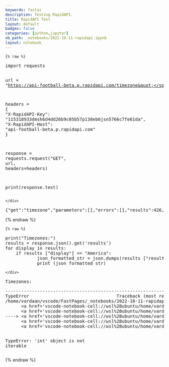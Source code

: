 ```yaml
---
keywords: fastai
description: Testing RapidAPI.
title: RapidAPI Test
layout: default
badges: false
categories: [python,jupyter]
nb_path: _notebooks/2022-10-11-rapidapi.ipynb
layout: notebook
---
```


<!--
#################################################
### THIS FILE WAS AUTOGENERATED! DO NOT EDIT! ###
#################################################
# file to edit: _notebooks/2022-10-11-rapidapi.ipynb
-->

<div class="container" id="notebook-container">
        
    {% raw %}
    
<div class="cell border-box-sizing code_cell rendered">
<div class="input">

<div class="inner_cell">
    <div class="input_area">
<div class=" highlight hl-ipython3"><pre><span></span><span class="kn">import</span> <span class="nn">requests</span>

<span class="n">url</span> <span class="o">=</span> <span class="s2">&quot;https://api-football-beta.p.rapidapi.com/timezone&quot;</span>

<span class="n">headers</span> <span class="o">=</span> <span class="p">{</span>
	<span class="s2">&quot;X-RapidAPI-Key&quot;</span><span class="p">:</span> <span class="s2">&quot;115318933dmsh6d4dd26b9c05b57p138eb6jsn5766c7fe61da&quot;</span><span class="p">,</span>
	<span class="s2">&quot;X-RapidAPI-Host&quot;</span><span class="p">:</span> <span class="s2">&quot;api-football-beta.p.rapidapi.com&quot;</span>
<span class="p">}</span>

<span class="n">response</span> <span class="o">=</span> <span class="n">requests</span><span class="o">.</span><span class="n">request</span><span class="p">(</span><span class="s2">&quot;GET&quot;</span><span class="p">,</span> <span class="n">url</span><span class="p">,</span> <span class="n">headers</span><span class="o">=</span><span class="n">headers</span><span class="p">)</span>

<span class="nb">print</span><span class="p">(</span><span class="n">response</span><span class="o">.</span><span class="n">text</span><span class="p">)</span>
</pre></div>

    </div>
</div>
</div>

<div class="output_wrapper">
<div class="output">

<div class="output_area">

<div class="output_subarea output_stream output_stdout output_text">
<pre>{&#34;get&#34;:&#34;timezone&#34;,&#34;parameters&#34;:[],&#34;errors&#34;:[],&#34;results&#34;:426,&#34;paging&#34;:{&#34;current&#34;:1,&#34;total&#34;:1},&#34;response&#34;:[&#34;Africa\/Abidjan&#34;,&#34;Africa\/Accra&#34;,&#34;Africa\/Addis_Ababa&#34;,&#34;Africa\/Algiers&#34;,&#34;Africa\/Asmara&#34;,&#34;Africa\/Bamako&#34;,&#34;Africa\/Bangui&#34;,&#34;Africa\/Banjul&#34;,&#34;Africa\/Bissau&#34;,&#34;Africa\/Blantyre&#34;,&#34;Africa\/Brazzaville&#34;,&#34;Africa\/Bujumbura&#34;,&#34;Africa\/Cairo&#34;,&#34;Africa\/Casablanca&#34;,&#34;Africa\/Ceuta&#34;,&#34;Africa\/Conakry&#34;,&#34;Africa\/Dakar&#34;,&#34;Africa\/Dar_es_Salaam&#34;,&#34;Africa\/Djibouti&#34;,&#34;Africa\/Douala&#34;,&#34;Africa\/El_Aaiun&#34;,&#34;Africa\/Freetown&#34;,&#34;Africa\/Gaborone&#34;,&#34;Africa\/Harare&#34;,&#34;Africa\/Johannesburg&#34;,&#34;Africa\/Juba&#34;,&#34;Africa\/Kampala&#34;,&#34;Africa\/Khartoum&#34;,&#34;Africa\/Kigali&#34;,&#34;Africa\/Kinshasa&#34;,&#34;Africa\/Lagos&#34;,&#34;Africa\/Libreville&#34;,&#34;Africa\/Lome&#34;,&#34;Africa\/Luanda&#34;,&#34;Africa\/Lubumbashi&#34;,&#34;Africa\/Lusaka&#34;,&#34;Africa\/Malabo&#34;,&#34;Africa\/Maputo&#34;,&#34;Africa\/Maseru&#34;,&#34;Africa\/Mbabane&#34;,&#34;Africa\/Mogadishu&#34;,&#34;Africa\/Monrovia&#34;,&#34;Africa\/Nairobi&#34;,&#34;Africa\/Ndjamena&#34;,&#34;Africa\/Niamey&#34;,&#34;Africa\/Nouakchott&#34;,&#34;Africa\/Ouagadougou&#34;,&#34;Africa\/Porto-Novo&#34;,&#34;Africa\/Sao_Tome&#34;,&#34;Africa\/Tripoli&#34;,&#34;Africa\/Tunis&#34;,&#34;Africa\/Windhoek&#34;,&#34;America\/Adak&#34;,&#34;America\/Anchorage&#34;,&#34;America\/Anguilla&#34;,&#34;America\/Antigua&#34;,&#34;America\/Araguaina&#34;,&#34;America\/Argentina\/Buenos_Aires&#34;,&#34;America\/Argentina\/Catamarca&#34;,&#34;America\/Argentina\/Cordoba&#34;,&#34;America\/Argentina\/Jujuy&#34;,&#34;America\/Argentina\/La_Rioja&#34;,&#34;America\/Argentina\/Mendoza&#34;,&#34;America\/Argentina\/Rio_Gallegos&#34;,&#34;America\/Argentina\/Salta&#34;,&#34;America\/Argentina\/San_Juan&#34;,&#34;America\/Argentina\/San_Luis&#34;,&#34;America\/Argentina\/Tucuman&#34;,&#34;America\/Argentina\/Ushuaia&#34;,&#34;America\/Aruba&#34;,&#34;America\/Asuncion&#34;,&#34;America\/Atikokan&#34;,&#34;America\/Bahia&#34;,&#34;America\/Bahia_Banderas&#34;,&#34;America\/Barbados&#34;,&#34;America\/Belem&#34;,&#34;America\/Belize&#34;,&#34;America\/Blanc-Sablon&#34;,&#34;America\/Boa_Vista&#34;,&#34;America\/Bogota&#34;,&#34;America\/Boise&#34;,&#34;America\/Cambridge_Bay&#34;,&#34;America\/Campo_Grande&#34;,&#34;America\/Cancun&#34;,&#34;America\/Caracas&#34;,&#34;America\/Cayenne&#34;,&#34;America\/Cayman&#34;,&#34;America\/Chicago&#34;,&#34;America\/Chihuahua&#34;,&#34;America\/Costa_Rica&#34;,&#34;America\/Creston&#34;,&#34;America\/Cuiaba&#34;,&#34;America\/Curacao&#34;,&#34;America\/Danmarkshavn&#34;,&#34;America\/Dawson&#34;,&#34;America\/Dawson_Creek&#34;,&#34;America\/Denver&#34;,&#34;America\/Detroit&#34;,&#34;America\/Dominica&#34;,&#34;America\/Edmonton&#34;,&#34;America\/Eirunepe&#34;,&#34;America\/El_Salvador&#34;,&#34;America\/Fort_Nelson&#34;,&#34;America\/Fortaleza&#34;,&#34;America\/Glace_Bay&#34;,&#34;America\/Godthab&#34;,&#34;America\/Goose_Bay&#34;,&#34;America\/Grand_Turk&#34;,&#34;America\/Grenada&#34;,&#34;America\/Guadeloupe&#34;,&#34;America\/Guatemala&#34;,&#34;America\/Guayaquil&#34;,&#34;America\/Guyana&#34;,&#34;America\/Halifax&#34;,&#34;America\/Havana&#34;,&#34;America\/Hermosillo&#34;,&#34;America\/Indiana\/Indianapolis&#34;,&#34;America\/Indiana\/Knox&#34;,&#34;America\/Indiana\/Marengo&#34;,&#34;America\/Indiana\/Petersburg&#34;,&#34;America\/Indiana\/Tell_City&#34;,&#34;America\/Indiana\/Vevay&#34;,&#34;America\/Indiana\/Vincennes&#34;,&#34;America\/Indiana\/Winamac&#34;,&#34;America\/Inuvik&#34;,&#34;America\/Iqaluit&#34;,&#34;America\/Jamaica&#34;,&#34;America\/Juneau&#34;,&#34;America\/Kentucky\/Louisville&#34;,&#34;America\/Kentucky\/Monticello&#34;,&#34;America\/Kralendijk&#34;,&#34;America\/La_Paz&#34;,&#34;America\/Lima&#34;,&#34;America\/Los_Angeles&#34;,&#34;America\/Lower_Princes&#34;,&#34;America\/Maceio&#34;,&#34;America\/Managua&#34;,&#34;America\/Manaus&#34;,&#34;America\/Marigot&#34;,&#34;America\/Martinique&#34;,&#34;America\/Matamoros&#34;,&#34;America\/Mazatlan&#34;,&#34;America\/Menominee&#34;,&#34;America\/Merida&#34;,&#34;America\/Metlakatla&#34;,&#34;America\/Mexico_City&#34;,&#34;America\/Miquelon&#34;,&#34;America\/Moncton&#34;,&#34;America\/Monterrey&#34;,&#34;America\/Montevideo&#34;,&#34;America\/Montserrat&#34;,&#34;America\/Nassau&#34;,&#34;America\/New_York&#34;,&#34;America\/Nipigon&#34;,&#34;America\/Nome&#34;,&#34;America\/Noronha&#34;,&#34;America\/North_Dakota\/Beulah&#34;,&#34;America\/North_Dakota\/Center&#34;,&#34;America\/North_Dakota\/New_Salem&#34;,&#34;America\/Ojinaga&#34;,&#34;America\/Panama&#34;,&#34;America\/Pangnirtung&#34;,&#34;America\/Paramaribo&#34;,&#34;America\/Phoenix&#34;,&#34;America\/Port-au-Prince&#34;,&#34;America\/Port_of_Spain&#34;,&#34;America\/Porto_Velho&#34;,&#34;America\/Puerto_Rico&#34;,&#34;America\/Punta_Arenas&#34;,&#34;America\/Rainy_River&#34;,&#34;America\/Rankin_Inlet&#34;,&#34;America\/Recife&#34;,&#34;America\/Regina&#34;,&#34;America\/Resolute&#34;,&#34;America\/Rio_Branco&#34;,&#34;America\/Santarem&#34;,&#34;America\/Santiago&#34;,&#34;America\/Santo_Domingo&#34;,&#34;America\/Sao_Paulo&#34;,&#34;America\/Scoresbysund&#34;,&#34;America\/Sitka&#34;,&#34;America\/St_Barthelemy&#34;,&#34;America\/St_Johns&#34;,&#34;America\/St_Kitts&#34;,&#34;America\/St_Lucia&#34;,&#34;America\/St_Thomas&#34;,&#34;America\/St_Vincent&#34;,&#34;America\/Swift_Current&#34;,&#34;America\/Tegucigalpa&#34;,&#34;America\/Thule&#34;,&#34;America\/Thunder_Bay&#34;,&#34;America\/Tijuana&#34;,&#34;America\/Toronto&#34;,&#34;America\/Tortola&#34;,&#34;America\/Vancouver&#34;,&#34;America\/Whitehorse&#34;,&#34;America\/Winnipeg&#34;,&#34;America\/Yakutat&#34;,&#34;America\/Yellowknife&#34;,&#34;Antarctica\/Casey&#34;,&#34;Antarctica\/Davis&#34;,&#34;Antarctica\/DumontDUrville&#34;,&#34;Antarctica\/Macquarie&#34;,&#34;Antarctica\/Mawson&#34;,&#34;Antarctica\/McMur&#34;,&#34;Antarctica\/PalmerAnta&#34;,&#34;Antarctica\/Rothera&#34;,&#34;Antarctica\/Syowa&#34;,&#34;Antarctica\/Troll&#34;,&#34;Antarctica\/Vostok&#34;,&#34;Arctic\/Longyearbyen&#34;,&#34;Asia\/Aden&#34;,&#34;Asia\/Almaty&#34;,&#34;Asia\/Amman&#34;,&#34;Asia\/Anadyr&#34;,&#34;Asia\/Aqtau&#34;,&#34;Asia\/Aqtobe&#34;,&#34;Asia\/Ashgabat&#34;,&#34;Asia\/Atyrau&#34;,&#34;Asia\/Baghdad&#34;,&#34;Asia\/Bahrain&#34;,&#34;Asia\/Baku&#34;,&#34;Asia\/Bangkok&#34;,&#34;Asia\/Barnaul&#34;,&#34;Asia\/Beirut&#34;,&#34;Asia\/Bishkek&#34;,&#34;Asia\/Brunei&#34;,&#34;Asia\/Calcutta&#34;,&#34;Asia\/Chita&#34;,&#34;Asia\/Choibalsan&#34;,&#34;Asia\/Colombo&#34;,&#34;Asia\/Damascus&#34;,&#34;Asia\/Dhaka&#34;,&#34;Asia\/Dili&#34;,&#34;Asia\/Dubai&#34;,&#34;Asia\/Dushanbe&#34;,&#34;Asia\/Famagusta&#34;,&#34;Asia\/Gaza&#34;,&#34;Asia\/Hebron&#34;,&#34;Asia\/Ho_Chi_Minh&#34;,&#34;Asia\/Hong_Kong&#34;,&#34;Asia\/Hovd&#34;,&#34;Asia\/Irkutsk&#34;,&#34;Asia\/Jakarta&#34;,&#34;Asia\/Jayapura&#34;,&#34;Asia\/Jerusalem&#34;,&#34;Asia\/Kabul&#34;,&#34;Asia\/Kamchatka&#34;,&#34;Asia\/Karachi&#34;,&#34;Asia\/Kathmandu&#34;,&#34;Asia\/Khandyga&#34;,&#34;Asia\/Kolkata&#34;,&#34;Asia\/Krasnoyarsk&#34;,&#34;Asia\/Kuala_Lumpur&#34;,&#34;Asia\/Kuching&#34;,&#34;Asia\/Kuwait&#34;,&#34;Asia\/Macau&#34;,&#34;Asia\/Magadan&#34;,&#34;Asia\/Makassar&#34;,&#34;Asia\/Manila&#34;,&#34;Asia\/Muscat&#34;,&#34;Asia\/Nicosia&#34;,&#34;Asia\/Novokuznetsk&#34;,&#34;Asia\/Novosibirsk&#34;,&#34;Asia\/Omsk&#34;,&#34;Asia\/Oral&#34;,&#34;Asia\/Phnom_Penh&#34;,&#34;Asia\/Pontianak&#34;,&#34;Asia\/Pyongyang&#34;,&#34;Asia\/Qatar&#34;,&#34;Asia\/Qostanay&#34;,&#34;Asia\/Qyzylorda&#34;,&#34;Asia\/Riyadh&#34;,&#34;Asia\/Sakhalin&#34;,&#34;Asia\/Samarkand&#34;,&#34;Asia\/Seoul&#34;,&#34;Asia\/Shanghai&#34;,&#34;Asia\/Singapore&#34;,&#34;Asia\/Srednekolymsk&#34;,&#34;Asia\/Taipei&#34;,&#34;Asia\/Tashkent&#34;,&#34;Asia\/Tbilisi&#34;,&#34;Asia\/Tehran&#34;,&#34;Asia\/Thimphu&#34;,&#34;Asia\/Tokyo&#34;,&#34;Asia\/Tomsk&#34;,&#34;Asia\/Ulaanbaatar&#34;,&#34;Asia\/Urumqi&#34;,&#34;Asia\/Ust-Nera&#34;,&#34;Asia\/Vientiane&#34;,&#34;Asia\/Vladivostok&#34;,&#34;Asia\/Yakutsk&#34;,&#34;Asia\/Yangon&#34;,&#34;Asia\/Yekaterinburg&#34;,&#34;Asia\/Yerevan&#34;,&#34;Atlantic\/Azores&#34;,&#34;Atlantic\/Bermuda&#34;,&#34;Atlantic\/Canary&#34;,&#34;Atlantic\/Cape_Verde&#34;,&#34;Atlantic\/Faroe&#34;,&#34;Atlantic\/Madeira&#34;,&#34;Atlantic\/Reykjavik&#34;,&#34;Atlantic\/South_Georgia&#34;,&#34;Atlantic\/St_Helena&#34;,&#34;Atlantic\/Stanley&#34;,&#34;Australia\/Adelaide&#34;,&#34;Australia\/Brisbane&#34;,&#34;Australia\/Broken_Hill&#34;,&#34;Australia\/Currie&#34;,&#34;Australia\/Darwin&#34;,&#34;Australia\/Eucla&#34;,&#34;Australia\/Hobart&#34;,&#34;Australia\/Lindeman&#34;,&#34;Australia\/Lord_Howe&#34;,&#34;Australia\/Melbourne&#34;,&#34;Australia\/Perth&#34;,&#34;Australia\/Sydney&#34;,&#34;Europe\/Amsterdam&#34;,&#34;Europe\/Andorra&#34;,&#34;Europe\/Astrakhan&#34;,&#34;Europe\/Athens&#34;,&#34;Europe\/Belgrade&#34;,&#34;Europe\/Berlin&#34;,&#34;Europe\/Bratislava&#34;,&#34;Europe\/Brussels&#34;,&#34;Europe\/Bucharest&#34;,&#34;Europe\/Budapest&#34;,&#34;Europe\/Busingen&#34;,&#34;Europe\/Chisinau&#34;,&#34;Europe\/Copenhagen&#34;,&#34;Europe\/Dublin&#34;,&#34;Europe\/Gibraltar&#34;,&#34;Europe\/Guernsey&#34;,&#34;Europe\/Helsinki&#34;,&#34;Europe\/Isle_of_Man&#34;,&#34;Europe\/Istanbul&#34;,&#34;Europe\/Jersey&#34;,&#34;Europe\/Kaliningrad&#34;,&#34;Europe\/Kiev&#34;,&#34;Europe\/Kirov&#34;,&#34;Europe\/Lisbon&#34;,&#34;Europe\/Ljubljana&#34;,&#34;Europe\/London&#34;,&#34;Europe\/Luxembourg&#34;,&#34;Europe\/Madrid&#34;,&#34;Europe\/Malta&#34;,&#34;Europe\/Mariehamn&#34;,&#34;Europe\/Minsk&#34;,&#34;Europe\/Monaco&#34;,&#34;Europe\/Moscow&#34;,&#34;Europe\/Oslo&#34;,&#34;Europe\/Paris&#34;,&#34;Europe\/Podgorica&#34;,&#34;Europe\/Prague&#34;,&#34;Europe\/Riga&#34;,&#34;Europe\/Rome&#34;,&#34;Europe\/Samara&#34;,&#34;Europe\/San_Marino&#34;,&#34;Europe\/Sarajevo&#34;,&#34;Europe\/Saratov&#34;,&#34;Europe\/Simferopol&#34;,&#34;Europe\/Skopje&#34;,&#34;Europe\/Sofia&#34;,&#34;Europe\/Stockholm&#34;,&#34;Europe\/Tallinn&#34;,&#34;Europe\/Tirane&#34;,&#34;Europe\/Ulyanovsk&#34;,&#34;Europe\/Uzhgorod&#34;,&#34;Europe\/Vaduz&#34;,&#34;Europe\/Vatican&#34;,&#34;Europe\/Vienna&#34;,&#34;Europe\/Vilnius&#34;,&#34;Europe\/Volgograd&#34;,&#34;Europe\/Warsaw&#34;,&#34;Europe\/Zagreb&#34;,&#34;Europe\/Zaporozhye&#34;,&#34;Europe\/Zurich&#34;,&#34;Indian\/Antananarivo&#34;,&#34;Indian\/Chagos&#34;,&#34;Indian\/Christmas&#34;,&#34;Indian\/Cocos&#34;,&#34;Indian\/Comoro&#34;,&#34;Indian\/Kerguelen&#34;,&#34;Indian\/Mahe&#34;,&#34;Indian\/Maldives&#34;,&#34;Indian\/Mauritius&#34;,&#34;Indian\/Mayotte&#34;,&#34;Indian\/Reunion&#34;,&#34;Pacific\/Apia&#34;,&#34;Pacific\/Auckland&#34;,&#34;Pacific\/Bougainville&#34;,&#34;Pacific\/Chatham&#34;,&#34;Pacific\/Chuuk&#34;,&#34;Pacific\/Easter&#34;,&#34;Pacific\/Efate&#34;,&#34;Pacific\/Enderbury&#34;,&#34;Pacific\/Fakaofo&#34;,&#34;Pacific\/Fiji&#34;,&#34;Pacific\/Funafuti&#34;,&#34;Pacific\/Galapagos&#34;,&#34;Pacific\/Gambier&#34;,&#34;Pacific\/Guadalcanal&#34;,&#34;Pacific\/Guam&#34;,&#34;Pacific\/Honolulu&#34;,&#34;Pacific\/Kiritimati&#34;,&#34;Pacific\/Kosrae&#34;,&#34;Pacific\/Kwajalein&#34;,&#34;Pacific\/Majuro&#34;,&#34;Pacific\/Marquesas&#34;,&#34;Pacific\/Midway&#34;,&#34;Pacific\/Nauru&#34;,&#34;Pacific\/Niue&#34;,&#34;Pacific\/Norfolk&#34;,&#34;Pacific\/Noumea&#34;,&#34;Pacific\/Pago_Pago&#34;,&#34;Pacific\/Palau&#34;,&#34;Pacific\/Pitcairn&#34;,&#34;Pacific\/Pohnpei&#34;,&#34;Pacific\/Port_Moresby&#34;,&#34;Pacific\/Rarotonga&#34;,&#34;Pacific\/Saipan&#34;,&#34;Pacific\/Tahiti&#34;,&#34;Pacific\/Tarawa&#34;,&#34;Pacific\/Tongatapu&#34;,&#34;Pacific\/Wake&#34;,&#34;Pacific\/Wallis&#34;]}
</pre>
</div>
</div>

</div>
</div>

</div>
    {% endraw %}

    {% raw %}
    
<div class="cell border-box-sizing code_cell rendered">
<div class="input">

<div class="inner_cell">
    <div class="input_area">
<div class=" highlight hl-ipython3"><pre><span></span><span class="nb">print</span><span class="p">(</span><span class="s2">&quot;Timezones:&quot;</span><span class="p">)</span>
<span class="n">results</span> <span class="o">=</span> <span class="n">response</span><span class="o">.</span><span class="n">json</span><span class="p">()</span><span class="o">.</span><span class="n">get</span><span class="p">(</span><span class="s1">&#39;results&#39;</span><span class="p">)</span>
<span class="k">for</span> <span class="n">display</span> <span class="ow">in</span> <span class="n">results</span><span class="p">:</span>
	<span class="k">if</span> <span class="n">results</span> <span class="p">[</span><span class="s2">&quot;display&quot;</span><span class="p">]</span> <span class="o">==</span> <span class="s2">&quot;America&quot;</span><span class="p">:</span>
			<span class="n">json_formatted_str</span> <span class="o">=</span> <span class="n">json</span><span class="o">.</span><span class="n">dumps</span><span class="p">(</span><span class="n">results</span> <span class="p">[</span><span class="s2">&quot;results&quot;</span><span class="p">],</span> <span class="n">indent</span><span class="o">=</span><span class="mi">4</span><span class="p">)</span>
			<span class="nb">print</span> <span class="p">(</span><span class="n">json_formatted_str</span><span class="p">)</span>
</pre></div>

    </div>
</div>
</div>

<div class="output_wrapper">
<div class="output">

<div class="output_area">

<div class="output_subarea output_stream output_stdout output_text">
<pre>Timezones:
</pre>
</div>
</div>

<div class="output_area">

<div class="output_subarea output_text output_error">
<pre>
<span class="ansi-red-fg">---------------------------------------------------------------------------</span>
<span class="ansi-red-fg">TypeError</span>                                 Traceback (most recent call last)
<span class="ansi-green-intense-fg ansi-bold">/home/vardaan/vscode/FastPages/_notebooks/2022-10-11-rapidapi.ipynb Cell 3</span> in <span class="ansi-cyan-fg">&lt;cell line: 3&gt;</span><span class="ansi-blue-fg">()</span>
<span class="ansi-green-intense-fg ansi-bold">      &lt;a href=&#39;vscode-notebook-cell://wsl%2Bubuntu/home/vardaan/vscode/FastPages/_notebooks/2022-10-11-rapidapi.ipynb#W3sdnNjb2RlLXJlbW90ZQ%3D%3D?line=0&#39;&gt;1&lt;/a&gt;</span> print(&#34;Timezones:&#34;)
<span class="ansi-green-intense-fg ansi-bold">      &lt;a href=&#39;vscode-notebook-cell://wsl%2Bubuntu/home/vardaan/vscode/FastPages/_notebooks/2022-10-11-rapidapi.ipynb#W3sdnNjb2RlLXJlbW90ZQ%3D%3D?line=1&#39;&gt;2&lt;/a&gt;</span> results = response.json().get(&#39;results&#39;)
<span class="ansi-green-fg">----&gt; &lt;a href=&#39;vscode-notebook-cell://wsl%2Bubuntu/home/vardaan/vscode/FastPages/_notebooks/2022-10-11-rapidapi.ipynb#W3sdnNjb2RlLXJlbW90ZQ%3D%3D?line=2&#39;&gt;3&lt;/a&gt;</span> for display in results:
<span class="ansi-green-intense-fg ansi-bold">      &lt;a href=&#39;vscode-notebook-cell://wsl%2Bubuntu/home/vardaan/vscode/FastPages/_notebooks/2022-10-11-rapidapi.ipynb#W3sdnNjb2RlLXJlbW90ZQ%3D%3D?line=3&#39;&gt;4&lt;/a&gt;</span> 	if results [&#34;display&#34;] == &#34;America&#34;:
<span class="ansi-green-intense-fg ansi-bold">      &lt;a href=&#39;vscode-notebook-cell://wsl%2Bubuntu/home/vardaan/vscode/FastPages/_notebooks/2022-10-11-rapidapi.ipynb#W3sdnNjb2RlLXJlbW90ZQ%3D%3D?line=4&#39;&gt;5&lt;/a&gt;</span> 			json_formatted_str = json.dumps(results [&#34;results&#34;], indent=4)

<span class="ansi-red-fg">TypeError</span>: &#39;int&#39; object is not iterable</pre>
</div>
</div>

</div>
</div>

</div>
    {% endraw %}

</div>
 

